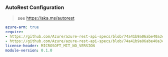 ### AutoRest Configuration

> see https://aka.ms/autorest

``` yaml
azure-arm: true
require:
- https://github.com/Azure/azure-rest-api-specs/blob/74a41b9a06abe40a3c083f61ca1f47a2e3178951/specification/datashare/resource-manager/readme.md
- https://github.com/Azure/azure-rest-api-specs/blob/74a41b9a06abe40a3c083f61ca1f47a2e3178951/specification/datashare/resource-manager/readme.go.md
license-header: MICROSOFT_MIT_NO_VERSION
module-version: 0.1.0
```